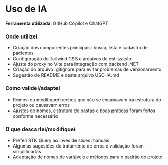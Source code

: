 # Uso de IA

**Ferramenta utilizada**: GitHub Copilot e ChatGPT

### Onde utilizei
- Criação dos componentes principais: busca, lista e cadastro de pacientes
- Configuração do Tailwind CSS e arquivos de estilização
- Ajuste do proxy no Vite para integração com backend .NET
- Criação do arquivo .gitignore para evitar problemas de versionamento
- Sugestão de README e deste arquivo USO-IA.md

### Como validei/adaptei
- Removi ou modifiquei trechos que não se encaixavam na estrutura do projeto ou causavam erros
- Ajustes de nomes, estrutura de pastas e boas práticas foram feitos conforme necessário

### O que descartei/modifiquei
- Preferi RTK Query ao invés de slices manuais
- Algumas sugestões de tratamento de erros e validação foram simplificadas
- Adaptação de nomes de variáveis e métodos para o padrão do projeto
  
